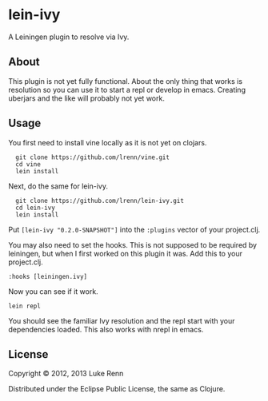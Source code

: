 # lein-ivy

A Leiningen plugin to resolve via Ivy.

## About

This plugin is not yet fully functional.  About the only thing that works is
resolution so you can use it to start a repl or develop in emacs.  Creating
uberjars and the like will probably not yet work.

## Usage

You first need to install vine locally as it is not yet on clojars.

      git clone https://github.com/lrenn/vine.git
      cd vine
      lein install

Next, do the same for lein-ivy.

      git clone https://github.com/lrenn/lein-ivy.git
      cd lein-ivy
      lein install

Put `[lein-ivy "0.2.0-SNAPSHOT"]` into the `:plugins` vector of your project.clj.

You may also need to set the hooks.  This is not supposed to be required by leiningen, but when I first worked on this plugin it was.  Add this to your project.clj.

    :hooks [leiningen.ivy]

Now you can see if it work.

    lein repl

You should see the familiar Ivy resolution and the repl start with your dependencies loaded.  This also works with nrepl in emacs.

## License

Copyright © 2012, 2013 Luke Renn

Distributed under the Eclipse Public License, the same as Clojure.
